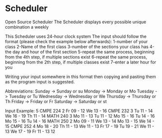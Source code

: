 # Scheduler
Open Source Scheduler
The Scheduler displays every possible unique combination a weekly  

This Scheduler uses 24-hour clock system
The input should follow the format (please check the example below afterwards): 
1-number of your class
2-Name of the first class
3-number of the sections your class has
4-the day and hour of the first section
5-repeat the same process, beginning from the 4th step, if multiple sections exist
6-repeat the same process, beginning from the 2th step, if multiple classes exist
7-enter a later hour for you

Writing your input somewhere in this format then copying and pasting them as the program input is suggested.

Abbreviations: 
Sunday -> Sunday or su
Monday -> Monday or Mo
Tuesday -> Tuesday or Tu
Wednesday -> Wednesday or We
Thursday -> Thursday or Th
Friday -> Friday or Fr
Saturday -> Saturday or st

Input Example:
5
CMPE 224
2
Fr 09 - 12
We 13 - 16
CMPE 232
3
Tu 11 - 14
We 16 - 19
Th 11 - 14
MATH 240
3
Mo 11 - 13 Tu 11 - 12
Mo 15 - 16 Tu 14 - 16
Mo 15 - 16 Tu 14 - 16
MATH 250
2
Mo 09 - 11 We 13 - 14
Mo 13 - 15 We 14 - 15
CMPE 252
4
Mo 18 - 20 Th 11 - 13
We 11 - 13 Fr 17 - 19
Tu 19 - 21 We 11 - 13
We 17 - 19 Fr 11 - 13
12
